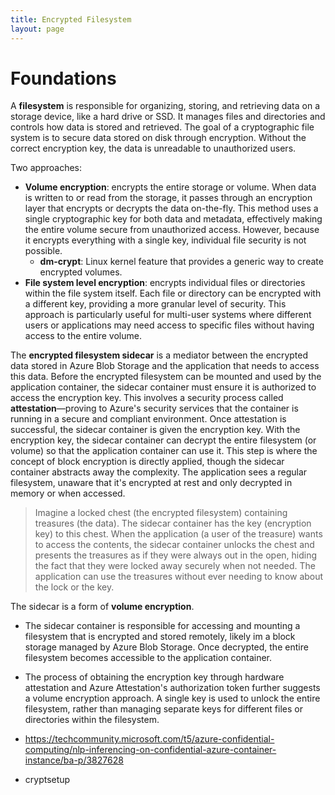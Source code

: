 ```yaml
---
title: Encrypted Filesystem
layout: page
---
```


# Foundations

A **filesystem** is responsible for organizing, storing, and retrieving data on a storage device, like a hard drive or SSD. It manages files and directories and controls how data is stored and retrieved. The goal of a cryptographic file system is to secure data stored on disk through encryption. Without the correct encryption key, the data is unreadable to unauthorized users. 

Two approaches: 
* **Volume encryption**: encrypts the entire storage or volume.  When data is written to or read from the storage, it passes through an encryption layer that encrypts or decrypts the data on-the-fly. This method uses a single cryptographic key for both data and metadata, effectively making the entire volume secure from unauthorized access. However, because it encrypts everything with a single key, individual file security is not possible.
    * **dm-crypt**: Linux kernel feature that provides a generic way to create encrypted volumes.
* **File system level encryption**: encrypts individual files or directories within the file system itself. Each file or directory can be encrypted with a different key, providing a more granular level of security. This approach is particularly useful for multi-user systems where different users or applications may need access to specific files without having access to the entire volume. 

The **encrypted filesystem sidecar** is a mediator between the encrypted data stored in Azure Blob Storage and the application that needs to access this data. Before the encrypted filesystem can be mounted and used by the application container, the sidecar container must ensure it is authorized to access the encryption key. This involves a security process called **attestation**—proving to Azure's security services that the container is running in a secure and compliant environment. Once attestation is successful, the sidecar container is given the encryption key. With the encryption key, the sidecar container can decrypt the entire filesystem (or volume) so that the application container can use it. This step is where the concept of block encryption is directly applied, though the sidecar container abstracts away the complexity. The application sees a regular filesystem, unaware that it's encrypted at rest and only decrypted in memory or when accessed.

> Imagine a locked chest (the encrypted filesystem) containing treasures (the data). The sidecar container has the key (encryption key) to this chest. When the application (a user of the treasure) wants to access the contents, the sidecar container unlocks the chest and presents the treasures as if they were always out in the open, hiding the fact that they were locked away securely when not needed. The application can use the treasures without ever needing to know about the lock or the key.

The sidecar is a form of **volume encryption**. 
* The sidecar container is responsible for accessing and mounting a filesystem that is encrypted and stored remotely, likely im a block storage managed by Azure Blob Storage. Once decrypted, the entire filesystem becomes accessible to the application container.
*  The process of obtaining the encryption key through hardware attestation and Azure Attestation's authorization token further suggests a volume encryption approach. A single key is used to unlock the entire filesystem, rather than managing separate keys for different files or directories within the filesystem.

* https://techcommunity.microsoft.com/t5/azure-confidential-computing/nlp-inferencing-on-confidential-azure-container-instance/ba-p/3827628
* cryptsetup